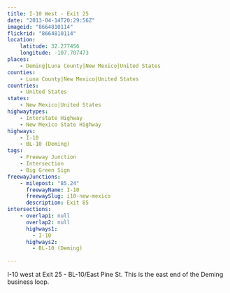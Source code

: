 ```yaml
---
title: I-10 West - Exit 25
date: "2013-04-14T20:29:56Z"
imageid: "8664810114"
flickrid: "8664810114"
location:
    latitude: 32.277456
    longitude: -107.707473
places:
    - Deming|Luna County|New Mexico|United States
counties:
    - Luna County|New Mexico|United States
countries:
    - United States
states:
    - New Mexico|United States
highwaytypes:
    - Interstate Highway
    - New Mexico State Highway
highways:
    - I-10
    - BL-10 (Deming)
tags:
    - Freeway Junction
    - Intersection
    - Big Green Sign
freewayJunctions:
    - milepost: "85.24"
      freewayName: I-10
      freewaySlug: i10-new-mexico
      description: Exit 85
intersections:
    - overlap1: null
      overlap2: null
      highways1:
        - I-10
      highways2:
        - BL-10 (Deming)

---
```

I-10 west at Exit 25 - BL-10/East Pine St.  This is the east end of the Deming business loop.